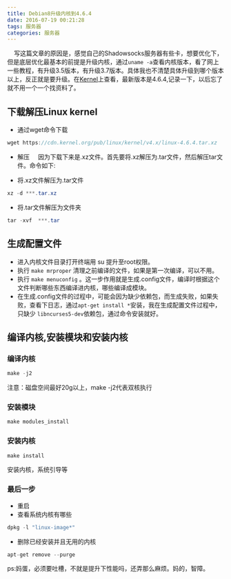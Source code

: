 ```yaml
---
title: Debian8升级内核到4.6.4
date: 2016-07-19 00:21:28
tags: 服务器
categories: 服务器
---
```


&nbsp;&nbsp;&nbsp;&nbsp;写这篇文章的原因是，感觉自己的Shadowsocks服务器有些卡，想要优化下，但是底层优化最基本的前提是升级内核，通过`uname -a`查看内核版本，看了网上一些教程，有升级3.5版本，有升级3.7版本。具体我也不清楚具体升级到哪个版本以上，反正就是要升级。在[Kernel](https://www.kernel.org/)上查看，最新版本是4.6.4,记录一下，以后忘了就不用一个一个找资料了。<!--more-->

## 下载解压Linux kernel
- 通过wget命令下载

```Java
wget https://cdn.kernel.org/pub/linux/kernel/v4.x/linux-4.6.4.tar.xz
```

- 解压
&nbsp;&nbsp;&nbsp;&nbsp;因为下载下来是.xz文件。首先要将.xz解压为.tar文件，然后解压tar文件。命令如下:

- 将.xz文件解压为.tar文件

``` Java
xz -d ***.tar.xz
```

- 将.tar文件解压为文件夹

``` Java
tar -xvf  ***.tar
```

## 生成配置文件

- 进入内核文件目录打开终端用 su 提升至root权限。
- 执行 `make mrproper` 清理之前编译的文件，如果是第一次编译，可以不用。
- 执行 `make menuconfig` 。这一步作用就是生成.config文件，编译时根据这个文件判断哪些东西编译进内核，哪些编译成模块。
- 在生成.config文件的过程中，可能会因为缺少依赖包，而生成失败，如果失败，查看下日志，通过`apt-get install *`安装，我在生成配置文件过程中，只缺少 `libncurses5-dev`依赖包，通过命令安装就好。

## 编译内核,安装模块和安装内核

### 编译内核
``` Java
make -j2
```
注意：磁盘空间最好20g以上，make -j2代表双核执行
### 安装模块
```Java
make modules_install
```
### 安装内核
```Java
make install
```
安装内核，系统引导等
### 最后一步
- 重启
- 查看系统内核有哪些

```Java
dpkg -l "linux-image*"
```
- 删除已经安装并且无用的内核

```Java
apt-get remove --purge
```
ps:妈蛋，必须要吐槽，不就是提升下性能吗，还弄那么麻烦。妈的，智障。
